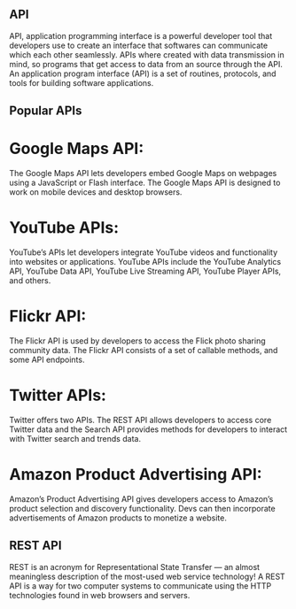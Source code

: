 ## API

API, application programming interface is a powerful developer tool that developers use to create an interface that softwares can communicate which each other seamlessly. APIs where created with data transmission in mind, so programs that get access to data from an source through the API. An application program interface (API) is a set of routines, protocols, and tools for building software applications. 

## Popular APIs

# Google Maps API:
The Google Maps API lets developers embed Google Maps on webpages using a JavaScript or Flash interface. The Google Maps API is designed to work on mobile devices and desktop browsers.
# YouTube APIs:
YouTube’s APIs let developers integrate YouTube videos and functionality into websites or applications. YouTube APIs include the YouTube Analytics API, YouTube Data API, YouTube Live Streaming API, YouTube Player APIs, and others.
# Flickr API:
The Flickr API is used by developers to access the Flick photo sharing community data. The Flickr API consists of a set of callable methods, and some API endpoints.
# Twitter APIs:
Twitter offers two APIs. The REST API allows developers to access core Twitter data and the Search API provides methods for developers to interact with Twitter search and trends data.
# Amazon Product Advertising API:
Amazon’s Product Advertising API gives developers access to Amazon’s product selection and discovery functionality. Devs can then incorporate advertisements of  Amazon products to monetize a website.

## REST API

REST is an acronym for Representational State Transfer — an almost meaningless description of the most-used web service technology! A REST API is a way for two computer systems to communicate using the HTTP technologies found in web browsers and servers.
